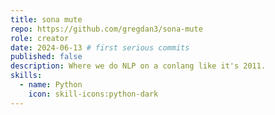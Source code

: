 ```yaml
---
title: sona mute
repo: https://github.com/gregdan3/sona-mute
role: creator
date: 2024-06-13 # first serious commits
published: false
description: Where we do NLP on a conlang like it's 2011.
skills:
  - name: Python
    icon: skill-icons:python-dark
---
```

